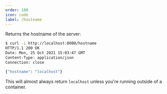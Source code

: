 ```yaml
---
order: 100
icon: code
label: /hostname
---
```

Returns the hostname of the server:

```bash
$ curl -i http://localhost:8000/hostname
HTTP/1.1 200 OK
Date: Mon, 25 Oct 2021 15:03:47 GMT
Content-Type: application/json
Connection: close

{"hostname": "localhost"}
```

This will almost always return `localhost` unless you're running outside of a container.